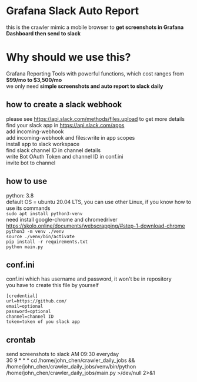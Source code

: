 # Grafana Slack Auto Report
this is the crawler mimic a mobile browser to **get screenshots in Grafana Dashboard then send to slack** <br />

# Why should we use this?
Grafana Reporting Tools with powerful functions, which cost ranges from **$99/mo to $3,500/mo** <br />
we only need **simple screenshots and auto report to slack daily** <br />

## how to create a slack webhook
please see <https://api.slack.com/methods/files.upload> to get more details <br />
find your slack app in <https://api.slack.com/apps> <br />
add incoming-webhook <br />
add incoming-webhook and files:write in app scopes <br />
install app to slack workspace <br />
find slack channel ID in channel details <br />
write Bot OAuth Token and channel ID in conf.ini <br />
invite bot to channel <br />

## how to use
python: 3.8 <br />
default OS = ubuntu 20.04 LTS, you can use other Linux, if you know how to use its commands <br />
`sudo apt install python3-venv` <br />
need install google-chrome and chromedriver <https://skolo.online/documents/webscrapping/#step-1-download-chrome> <br />
`python3 -m venv ./venv` <br />
`source ./venv/bin/activate` <br />
`pip install -r requirements.txt` <br />
`python main.py` <br />

## conf.ini
conf.ini which has username and password, it won't be in repository <br />
you have to create this file by yourself <br />

```
[credential]
url=https://github.com/
email=optional
password=optional
channel=channel ID
token=token of you slack app
```

## crontab
send screenshots to slack AM 09:30 everyday <br />
30 9 * * * cd /home/john_chen/crawler_daily_jobs && /home/john_chen/crawler_daily_jobs/venv/bin/python /home/john_chen/crawler_daily_jobs/main.py >/dev/null 2>&1 <br />
